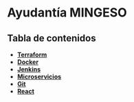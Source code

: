 # Ayudantía MINGESO

## Tabla de contenidos

- **[Terraform](../../tree/main/Terraform)**
- **[Docker](../../tree/main/Docker)**
- **[Jenkins](../../tree/main/Jenkins)**
- **[Microservicios](../../tree/main/Microservicios)**
- **[Git](../../tree/main/GIT)**
- **[React](../../tree/main/React)**
